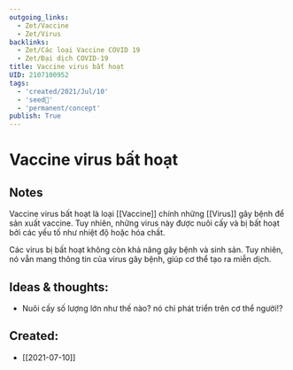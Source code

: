 ```yaml
---
outgoing_links:
  - Zet/Vaccine
  - Zet/Virus
backlinks:
  - Zet/Các loại Vaccine COVID 19
  - Zet/Đại dịch COVID-19
title: Vaccine virus bất hoạt
UID: 2107100952
tags:
  - 'created/2021/Jul/10'
  - 'seed🥜'
  - 'permanent/concept'
publish: True
---
```

# Vaccine virus bất hoạt

## Notes
Vaccine virus bất hoạt là loại [[Vaccine]] chính những [[Virus]] gây bệnh để sản xuất vaccine. Tuy nhiên, những virus này được nuôi cấy và bị bất hoạt bởi các yếu tố như nhiệt độ hoặc hóa chất.

Các virus bị bất hoạt không còn khả năng gây bệnh và sinh sản. Tuy nhiên, nó vẫn mang thông tin của virus gây bệnh, giúp cơ thể tạo ra miễn dịch.

## Ideas & thoughts:
- Nuôi cấy số lượng lớn như thế nào? nó chỉ phát triển trên cơ thể người!?

## Created:
- [[2021-07-10]]

